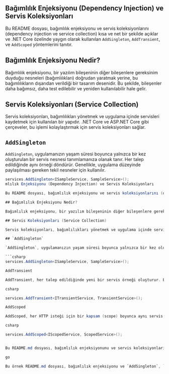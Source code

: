 ## Bağımlılık Enjeksiyonu (Dependency Injection) ve Servis Koleksiyonları

Bu README dosyası, bağımlılık enjeksiyonu ve servis koleksiyonlarını (dependency injection ve service collection) kısa ve net bir şekilde açıklar ve .NET Core özelinde yaygın olarak kullanılan `AddSingleton`, `AddTransient`, ve `AddScoped` yöntemlerini tanıtır.

## Bağımlılık Enjeksiyonu Nedir?

Bağımlılık enjeksiyonu, bir yazılım bileşeninin diğer bileşenlere gereksinim duyduğu nesneleri (bağımlılıkları) doğrudan yaratmak yerine, bu bağımlılıkların dışarıdan verildiği bir tasarım desenidir. Bu şekilde, bileşenler daha bağımsız, daha test edilebilir ve yeniden kullanılabilir hale gelir.

## Servis Koleksiyonları (Service Collection)

Servis koleksiyonları, bağımlılıkları yönetmek ve uygulama içinde servisleri kaydetmek için kullanılan bir yapıdır. .NET Core ve ASP.NET Core gibi çerçeveler, bu işlemi kolaylaştırmak için servis koleksiyonları sağlar.

## `AddSingleton`

`AddSingleton`, uygulamanızın yaşam süresi boyunca yalnızca bir kez oluşturulan bir servis nesnesi tanımlamanıza olanak tanır. Her talep edildiğinde aynı örneği döndürür. Genellikle, uygulama düzeyinde paylaşılması gereken tekil nesneler için kullanılır.

```csharp
services.AddSingleton<ISampleService, SampleService>();
mlılık Enjeksiyonu (Dependency Injection) ve Servis Koleksiyonları

Bu README dosyası, bağımlılık enjeksiyonu ve servis koleksiyonlarını (dependency injection ve service collection) kısa ve net bir şekilde açıklar ve .NET Core özelinde yaygın olarak kullanılan `AddSingleton`, `AddTransient`, ve `AddScoped` yöntemlerini tanıtır.

## Bağımlılık Enjeksiyonu Nedir?

Bağımlılık enjeksiyonu, bir yazılım bileşeninin diğer bileşenlere gereksinim duyduğu nesneleri (bağımlılıkları) doğrudan yaratmak yerine, bu bağımlılıkların dışarıdan verildiği bir tasarım desenidir. Bu şekilde, bileşenler daha bağımsız, daha test edilebilir ve yeniden kullanılabilir hale gelir.

## Servis Koleksiyonları (Service Collection)

Servis koleksiyonları, bağımlılıkları yönetmek ve uygulama içinde servisleri kaydetmek için kullanılan bir yapıdır. .NET Core ve ASP.NET Core gibi çerçeveler, bu işlemi kolaylaştırmak için servis koleksiyonları sağlar.

## `AddSingleton`

`AddSingleton`, uygulamanızın yaşam süresi boyunca yalnızca bir kez oluşturulan bir servis nesnesi tanımlamanıza olanak tanır. Her talep edildiğinde aynı örneği döndürür. Genellikle, uygulama düzeyinde paylaşılması gereken tekil nesneler için kullanılır.

```csharp
services.AddSingleton<ISampleService, SampleService>();

AddTransient

AddTransient, her talep edildiğinde yeni bir servis örneği oluşturur. Bu, hızlı geçici nesneler için kullanışlıdır ve her kullanım için yeni bir örnek gerektiğinde tercih edilir.

csharp

services.AddTransient<ITransientService, TransientService>();

AddScoped

AddScoped, her HTTP isteği için bir kapsam (scope) boyunca aynı servis örneğini sağlar. Bu, web uygulamalarında isteğin ömrü boyunca aynı nesnenin kullanılmasını gerektiğinde kullanışlıdır.

csharp

services.AddScoped<IScopedService, ScopedService>();


Bu README.md dosyası, bağımlılık enjeksiyonunu ve servis koleksiyonlarını anlamanıza yardımcı olmak için hazırlanmıştır. Daha fazla bilgi için ilgili .NET Core veya ASP.NET Core belgelerine başvurabilirsiniz.

go

Bu örnek README.md dosyası, bağımlılık enjeksiyonu ve `AddSingleton`, `AddTransie
